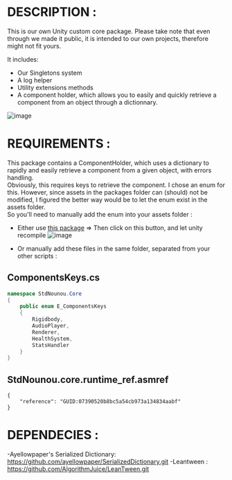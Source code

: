 # __DESCRIPTION__ :

This is our own Unity custom core package. Please take note that even through we made it public, it is intended to our own projects, therefore might not fit yours.

It includes: 

- Our Singletons system
- A log helper
- Utility extensions methods
- A component holder, which  allows you to easily and quickly retrieve a component from an object through a dictionnary.

![image](https://github.com/BalD1/com.stdnounou.unity-custom-core/assets/24933826/80ee471e-f57c-4a2e-9d85-b0b6750fdc94)

# __REQUIREMENTS__ :
This package contains a ComponentHolder, which uses a dictionary to rapidly and easily retrieve a component from a given object, with errors handling.    
Obviously, this requires keys to retrieve the component. I chose an enum for this. However, since assets in the packages folder can (should) not be modified, I figured the better way would be to let the enum exist in the assets folder.    
So you'll need to manually add the enum into your assets folder :
- Either use [this package](https://github.com/BalD1/com.stdnounou.assets-creator.git)
  => Then click on this button, and let unity recompile ![image](https://github.com/BalD1/com.stdnounou.unity-custom-core/assets/24933826/ff122fe5-c506-4fd2-b701-943c6756f73f)
   
- Or manually add these files in the same folder, separated from your other scripts :
## ComponentsKeys.cs
```csharp
namespace StdNounou.Core 
{
    public enum E_ComponentsKeys
    {
        Rigidbody,
        AudioPlayer,
        Renderer,
        HealthSystem,
        StatsHandler
    }
}
```
## StdNounou.core.runtime_ref.asmref
```
{
    "reference": "GUID:07390520b8bc5a54cb973a134834aabf"
}
```

# __DEPENDECIES__ :

-Ayellowpaper's Serialized Dictionary: https://github.com/ayellowpaper/SerializedDictionary.git
-Leantween : https://github.com/AlgorithmJuice/LeanTween.git
